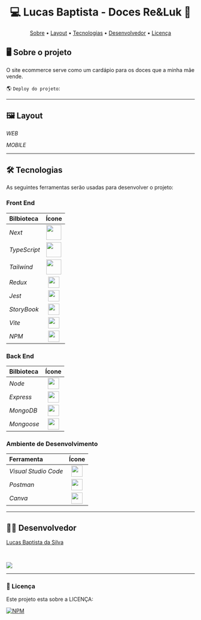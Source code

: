 <h1 align="center"> 💻 Lucas Baptista - Doces Re&Luk 🧁 </h1>

<p align="center">
 <a href="#-sobre-o-projeto">Sobre</a> •
 <a href="#-layout">Layout</a> • 
 <a href="#-tecnologias">Tecnologias</a> • 
 <a href="#-autor">Desenvolvedor</a> • 
 <a href="#user-content--licença">Licença</a>
</p>

## 🖥️ Sobre o projeto

O site ecommerce serve como um cardápio para os doces que a minha mãe vende. 

🌎 `Deploy do projeto`: []()

---

## 🖼️ Layout

_WEB_

_MOBILE_

---

## 🛠 Tecnologias 

As seguintes ferramentas serão usadas para desenvolver o projeto:

### Front End
Bilbioteca | Ícone
:--------- | :---:
*Next* | <img align="center" height="40" width="40" src="https://cdn.jsdelivr.net/gh/devicons/devicon@latest/icons/nextjs/nextjs-original.svg"/>
*TypeScript* | <img align="center" height="40" width="40" src="https://cdn.jsdelivr.net/gh/devicons/devicon@latest/icons/typescript/typescript-original.svg"/>
*Tailwind* | <img align="center" height="40" width="40" src="https://cdn.jsdelivr.net/gh/devicons/devicon@latest/icons/tailwindcss/tailwindcss-original.svg"/>
*Redux* | <img align="center" height="30" width="30" src="https://cdn.jsdelivr.net/gh/devicons/devicon@latest/icons/redux/redux-original.svg"/>
*Jest* | <img align="center" height="30" width="30" src="https://cdn.jsdelivr.net/gh/devicons/devicon@latest/icons/jest/jest-plain.svg"/>
*StoryBook* | <img align="center" height="30" width="30" src="https://cdn.jsdelivr.net/gh/devicons/devicon@latest/icons/storybook/storybook-original.svg"/>
*Vite* | <img align="center" height="30" width="30" src="https://cdn.jsdelivr.net/gh/devicons/devicon@latest/icons/vitejs/vitejs-original.svg"/>
*NPM* | <img align="center" height="30" width="30" src="https://cdn.jsdelivr.net/gh/devicons/devicon@latest/icons/npm/npm-original-wordmark.svg"/>
 
### Back End
Bilbioteca | Ícone
:--------- | :---:
*Node* | <img align="center" height="30" width="30" src="https://cdn.jsdelivr.net/gh/devicons/devicon@latest/icons/nodejs/nodejs-original.svg"/>
*Express* | <img align="center" height="30" width="30" src="https://cdn.jsdelivr.net/gh/devicons/devicon@latest/icons/express/express-original.svg"/>
*MongoDB* | <img align="center" height="30" width="30" src="https://cdn.jsdelivr.net/gh/devicons/devicon@latest/icons/mongodb/mongodb-original.svg"/>
*Mongoose* | <img align="center" height="30" width="30" src="https://cdn.jsdelivr.net/gh/devicons/devicon@latest/icons/mongoose/mongoose-original.svg"/>
          
### Ambiente de Desenvolvimento
Ferramenta | Ícone
:--------- | :---:
*Visual Studio Code* | <img align="center" height="30" width="30" src="https://cdn.jsdelivr.net/gh/devicons/devicon/icons/vscode/vscode-original-wordmark.svg"/>
*Postman* | <img align="center" height="30" width="30" src="https://cdn.jsdelivr.net/gh/devicons/devicon@latest/icons/postman/postman-original.svg"/>
*Canva* | <img align="center" height="30" width="30" src="https://cdn.jsdelivr.net/gh/devicons/devicon@latest/icons/canva/canva-original.svg"/>

---

## 👨‍🎓 Desenvolvedor

<a href="https://www.linkedin.com/in/lucas-baptista-da-silva-133779233/">Lucas Baptista da Silva</a>

<br/>

<a href = "mailto:lucasbaptistasilva.dev@gmail.com"><img src="https://img.shields.io/badge/-Gmail-%23333?style=for-the-badge&logo=gmail&logoColor=white"  target="_blank"></a>

---

### 📝 Licença

Este projeto esta sobre a LICENÇA:

[![NPM](https://img.shields.io/npm/l/react)](https://github.com/luscabap/lusca-projeto_organo/blob/master/LICENSE)

